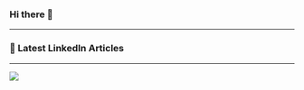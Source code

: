 ### Hi there 👋 

<!--
**Ramakrishnan24689/Ramakrishnan24689** is a ✨ _special_ ✨ repository because its `README.md` (this file) appears on your GitHub profile.

Here are some ideas to get you started:

- 🔭 I’m currently working on ...
- 🌱 I’m currently learning ...
- 👯 I’m looking to collaborate on ...
- 🤔 I’m looking for help with ...
- 💬 Ask me about ...
- 📫 How to reach me: ...
- 😄 Pronouns: ...
- ⚡ Fun fact: ...
-->

---
### 📩 Latest LinkedIn Articles 
<!-- BLOG-POST-LIST:START -->
<!-- BLOG-POST-LIST:END -->
---
<img  align="left" src="https://github-readme-stats.vercel.app/api?username=Ramakrishnan24689&show_icons=true&hide_border=true"/>


